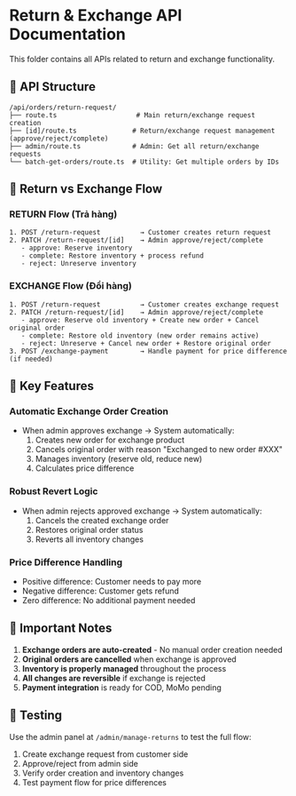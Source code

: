 # Return & Exchange API Documentation

This folder contains all APIs related to return and exchange functionality.

## 📁 API Structure

```
/api/orders/return-request/
├── route.ts                    # Main return/exchange request creation
├── [id]/route.ts              # Return/exchange request management (approve/reject/complete)
├── admin/route.ts             # Admin: Get all return/exchange requests
└── batch-get-orders/route.ts  # Utility: Get multiple orders by IDs
```

## 🔄 Return vs Exchange Flow

### **RETURN Flow (Trả hàng)**

```
1. POST /return-request          → Customer creates return request
2. PATCH /return-request/[id]    → Admin approve/reject/complete
   - approve: Reserve inventory
   - complete: Restore inventory + process refund
   - reject: Unreserve inventory
```

### **EXCHANGE Flow (Đổi hàng)**

```
1. POST /return-request          → Customer creates exchange request
2. PATCH /return-request/[id]    → Admin approve/reject/complete
   - approve: Reserve old inventory + Create new order + Cancel original order
   - complete: Restore old inventory (new order remains active)
   - reject: Unreserve + Cancel new order + Restore original order
3. POST /exchange-payment        → Handle payment for price difference (if needed)
```

## 🎯 Key Features

### **Automatic Exchange Order Creation**

- When admin approves exchange → System automatically:
  1. Creates new order for exchange product
  2. Cancels original order with reason "Exchanged to new order #XXX"
  3. Manages inventory (reserve old, reduce new)
  4. Calculates price difference

### **Robust Revert Logic**

- When admin rejects approved exchange → System automatically:
  1. Cancels the created exchange order
  2. Restores original order status
  3. Reverts all inventory changes

### **Price Difference Handling**

- Positive difference: Customer needs to pay more
- Negative difference: Customer gets refund
- Zero difference: No additional payment needed

## 🚨 Important Notes

1. **Exchange orders are auto-created** - No manual order creation needed
2. **Original orders are cancelled** when exchange is approved
3. **Inventory is properly managed** throughout the process
4. **All changes are reversible** if exchange is rejected
5. **Payment integration** is ready for COD, MoMo pending

## 🔧 Testing

Use the admin panel at `/admin/manage-returns` to test the full flow:

1. Create exchange request from customer side
2. Approve/reject from admin side
3. Verify order creation and inventory changes
4. Test payment flow for price differences
